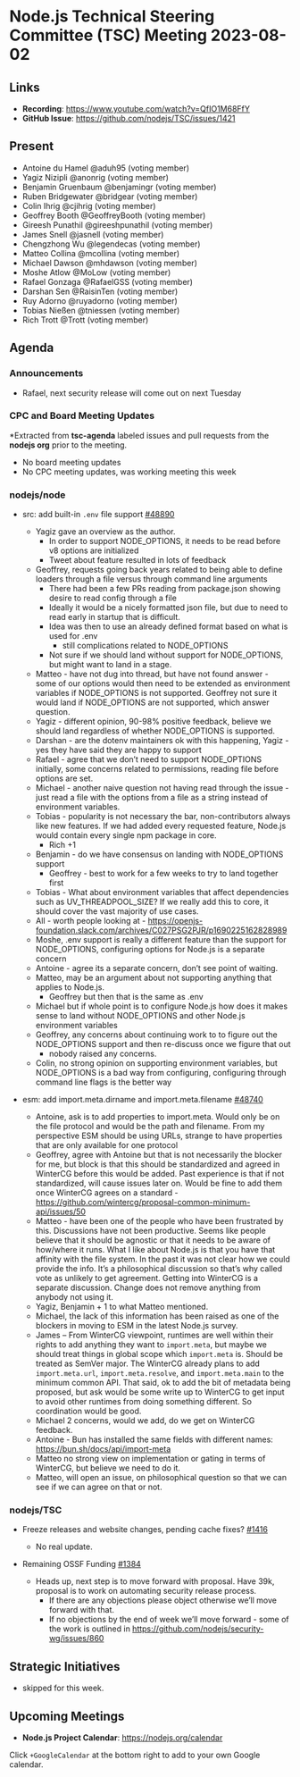 # Node.js Technical Steering Committee (TSC) Meeting 2023-08-02

## Links

* **Recording**:  <https://www.youtube.com/watch?v=QfIO1M68FfY>
* **GitHub Issue**: <https://github.com/nodejs/TSC/issues/1421>

## Present

* Antoine du Hamel @aduh95 (voting member)
* Yagiz Nizipli @anonrig (voting member)
* Benjamin Gruenbaum @benjamingr (voting member)
* Ruben Bridgewater @bridgear (voting member)
* Colin Ihrig @cjihrig (voting member)
* Geoffrey Booth @GeoffreyBooth (voting member)
* Gireesh Punathil @gireeshpunathil (voting member)
* James Snell @jasnell (voting member)
* Chengzhong Wu @legendecas (voting member)
* Matteo Collina @mcollina (voting member)
* Michael Dawson @mhdawson (voting member)
* Moshe Atlow @MoLow (voting member)
* Rafael Gonzaga @RafaelGSS (voting member)
* Darshan Sen @RaisinTen (voting member)
* Ruy Adorno @ruyadorno (voting member)
* Tobias Nießen @tniessen (voting member)
* Rich Trott @Trott (voting member)

## Agenda

### Announcements

* Rafael, next security release will come out on next Tuesday

### CPC and Board Meeting Updates

*Extracted from **tsc-agenda** labeled issues and pull requests from the **nodejs org** prior to the meeting.

* No board meeting updates
* No CPC meeting updates, was working meeting this week

### nodejs/node

* src: add built-in `.env` file support [#48890](https://github.com/nodejs/node/pull/48890)
  * Yagiz gave an overview as the author.
    * In order to support NODE_OPTIONS, it needs to be read before v8 options are initialized
    * Tweet about feature resulted in lots of feedback
  * Geoffrey, requests going back years related to being able to define loaders through a file versus through command line arguments
    * There had been a few PRs reading from package.json showing desire to read config through a file
    * Ideally it would be a nicely formatted json file, but due to need to read early in startup that is difficult.
    * Idea was then to use an already defined format based on what is used for .env
      * still complications related to NODE_OPTIONS
    * Not sure if we should land without support for NODE_OPTIONS, but might want to land in a stage.
  * Matteo - have not dug into thread, but have not found answer - some of our options would then need to be extended as environment variables if NODE_OPTIONS is not supported. Geoffrey not sure it would land if NODE_OPTIONS are not supported, which answer question.
  * Yagiz - different opinion, 90-98% positive feedback, believe we should land regardless of whether NODE_OPTIONS is supported.
  * Darshan - are the dotenv maintainers ok with this happening, Yagiz - yes they have said they are happy to support
  * Rafael - agree that we don’t need to support NODE_OPTIONS initially, some concerns related to permissions, reading file before options are set.
  * Michael - another naive question not having read through the issue - just read a file with the options from a file as a string instead of environment variables.
  * Tobias - popularity is not necessary the bar,  non-contributors always like new features. If we had added every requested feature, Node.js would contain every single npm package in core.
    * Rich +1
  * Benjamin - do we have consensus on landing with NODE_OPTIONS support
    * Geoffrey - best to work for a few weeks to try to land together first
  * Tobias - What about environment variables that affect dependencies such as UV_THREADPOOL_SIZE? If we really add this to core, it should cover the vast majority of use cases.
  * All - worth people looking at - <https://openjs-foundation.slack.com/archives/C027PSG2PJR/p1690225162828989>
  * Moshe, .env support is really a different feature than the support for NODE_OPTIONS, configuring options for Node.js is a separate concern
  * Antoine - agree its a separate concern, don’t see point of waiting.
  * Matteo, may be an argument about not supporting anything that applies to Node.js.
    * Geoffrey but then that is the same as .env
  * Michael but if whole point is to configure Node.js how does it makes sense to land without NODE_OPTIONS and other Node.js environment variables
  * Geoffrey, any concerns about continuing work to to figure out the NODE_OPTIONS support and then re-discuss once we figure that out
    * nobody raised any concerns.
  * Colin, no strong opinion on supporting environment variables, but NODE_OPTIONS is a bad way from configuring, configuring through command line flags is the better way

* esm: add import.meta.dirname and import.meta.filename [#48740](https://github.com/nodejs/node/pull/48740)
  * Antoine, ask is to add properties to import.meta. Would only be on the file protocol and would be the path and filename.  From my perspective ESM should be using URLs, strange to have properties that are only available for one protocol
  * Geoffrey, agree with Antoine but that is not necessarily the blocker for me, but block is that this should be standardized and agreed in WinterCG before this would be added. Past experience is that if not standardized, will cause issues later on. Would be fine to add them once WinterCG agrees on a standard - <https://github.com/wintercg/proposal-common-minimum-api/issues/50>
  * Matteo - have been one of the people who have been frustrated by this. Discussions have not been productive. Seems like people believe that it should be agnostic or that it needs to be aware of how/where it runs. What I like about Node.js is that you have that affinity with the file system. In the past it was not clear how we could provide the info. It’s a philosophical discussion so that’s why called vote as unlikely to get agreement. Getting into WinterCG is a separate discussion. Change does not remove anything from anybody not using it.
  * Yagiz, Benjamin + 1 to what Matteo mentioned.
  * Michael, the lack of this information has been raised as one of the blockers in moving to ESM in the latest Node.js survey.
  * James – From WinterCG viewpoint, runtimes are well within their rights to add anything they want to `import.meta`, but maybe we should treat things in global scope which `import.meta` is. Should be treated as SemVer major.  The WinterCG already plans to add `import.meta.url`, `import.meta.resolve`, and `import.meta.main` to the minimum common API. That said, ok to add the bit of metadata being proposed, but ask would be some write up to WinterCG to get input to avoid other runtimes from doing something different. So coordination would be good.
  * Michael 2 concerns, would we add, do we get on WinterCG feedback.
  * Antoine - Bun has installed the same fields with different names: <https://bun.sh/docs/api/import-meta>
  * Matteo no strong view on implementation or gating in terms of WinterCG, but believe we need to do it.
  * Matteo, will open an issue, on philosophical question so that we can see if we can agree on that or not.

### nodejs/TSC

* Freeze releases and website changes, pending cache fixes? [#1416](https://github.com/nodejs/TSC/issues/1416)
  * No real update.

* Remaining OSSF Funding [#1384](https://github.com/nodejs/TSC/issues/1384)
  * Heads up, next step is to move forward with proposal. Have 39k, proposal is to work on automating security release process.
    * If there are any objections please object otherwise we’ll move forward with that.
    * If no objections by the end of week we’ll move forward -  some of the work is outlined in <https://github.com/nodejs/security-wg/issues/860>

## Strategic Initiatives

* skipped for this week.

## Upcoming Meetings

* **Node.js Project Calendar**: <https://nodejs.org/calendar>

Click `+GoogleCalendar` at the bottom right to add to your own Google calendar.
